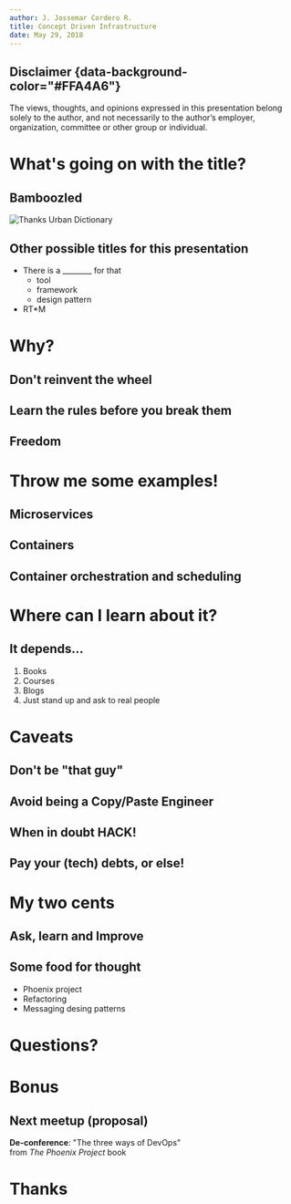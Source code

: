 ```yaml
---
author: J. Jossemar Cordero R.
title: Concept Driven Infrastructure
date: May 29, 2018
---
```


## Disclaimer {data-background-color="#FFA4A6"}

The views, thoughts, and opinions expressed in this presentation belong solely to the author, and not necessarily to the author’s employer, organization, committee or other group or individual.

# What's going on with the title?

## Bamboozled

![Thanks Urban Dictionary](../img/bamboozled.png)

## Other possible titles for this presentation

- There is a ________ for that
    * tool
    * framework
    * design pattern
- RT*M

# Why?

## Don't reinvent the wheel

## Learn the rules before you break them

## Freedom

# Throw me some examples!

## Microservices

## Containers

## Container orchestration and scheduling

# Where can I learn about it?

## It depends...

1. Books
2. Courses
3. Blogs
4. Just stand up and ask to real people

# Caveats

## Don't be "that guy"

## Avoid being a Copy/Paste Engineer

## When in doubt HACK!

## Pay your (tech) debts, or else!

# My two cents

## Ask, learn and Improve

## Some food for thought

- Phoenix project
- Refactoring
- Messaging desing patterns

# Questions?

# Bonus

## Next meetup (proposal)

**De-conference**: "The three ways of DevOps" <br>from *The Phoenix Project* book

# Thanks